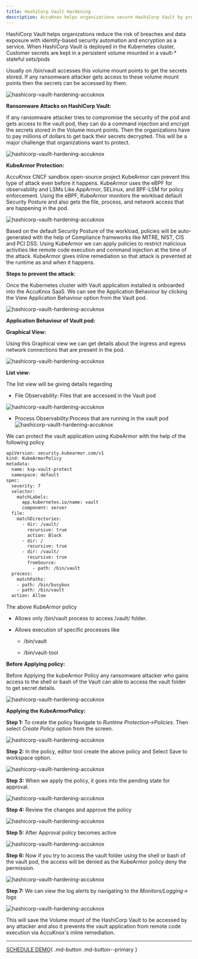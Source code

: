 ```yaml
---
title: HashiCorp Vault Hardening
description: AccuKnox helps organizations secure HashiCorp Vault by preventing ransomware attacks and unauthorized access to secrets stored in the Vault.
---
```


HashiCorp Vault helps organizations reduce the risk of breaches and data exposure with identity-based security automation and encryption as a service. When HashiCorp Vault is deployed in the Kubernetes cluster, Customer secrets are kept in a persistent volume mounted in a vault-\* stateful sets/pods

Usually on /bin/vault accesses this volume mount points to get the secrets stored. If any ransomware attacker gets access to these volume mount points then the secrets can be accessed by them.

![hashicorp-vaullt-hardening-accuknox](images/vault-1.png)

**Ransomware Attacks on HashiCorp Vault:**

If any ransomware attacker tries to compromise the security of the pod and gets access to the vault pod, they can do a command injection and encrypt the secrets stored in the Volume mount points. Then the organizations have to pay millions of dollars to get back their secrets decrypted. This will be a major challenge that organizations want to protect.

![hashicorp-vaullt-hardening-accuknox](images/vault-2.png)

**KubeArmor Protection:**

AccuKnox CNCF sandbox open-source project KubeArmor can prevent this type of attack even before it happens. KubeArmor uses the eBPF for observability and LSMs Like AppArmor, SELinux, and BPF-LSM for policy enforcement. Using the eBPF, KubeArmor monitors the workload default Security Posture and also gets the file, process, and network access that are happening in the pod.

![hashicorp-vaullt-hardening-accuknox](images/vault-3.png)

Based on the default Security Posture of the workload, policies will be auto-generated with the help of Compliance frameworks like MITRE, NIST, CIS and PCI DSS. Using KubeArmor we can apply policies to restrict malicious activities like remote code execution and command injection at the time of the attack. KubeArmor gives inline remediation so that attack is prevented at the runtime as and when it happens.

**Steps to prevent the attack:**

Once the Kubernetes cluster with Vault application installed is onboarded into the AccuKnox SaaS. We can see the Application Behaviour by clicking the View Application Behaviour option from the Vault pod.

![hashicorp-vaullt-hardening-accuknox](images/vault-4.png)

**Application Behaviour of Vault pod:**

**Graphical View:**

Using this Graphical view we can get details about the ingress and egress network connections that are present in the pod.

![hashicorp-vaullt-hardening-accuknox](images/vault-5.png)

**List view:**

The list view will be giving details regarding

- File Observability: Files that are accessed in the Vault pod

![hashicorp-vaullt-hardening-accuknox](images/vault-6.png)

- Process Observability:Process that are running in the vault pod
  ![hashicorp-vaullt-hardening-accuknox](images/vault-7.png)

We can protect the vault application using KubeArmor with the help of the following policy

```sh
apiVersion: security.kubearmor.com/v1
kind: KubeArmorPolicy
metadata:
  name: ksp-vault-protect
  namespace: default
spec:
  severity: 7
  selector:
    matchLabels:
      app.kubernetes.io/name: vault
      component: server
  file:
    matchDirectories:
      - dir: /vault/
        recursive: true
        action: Block
      - dir: /
        recursive: true
      - dir: /vault/
        recursive: true
        fromSource:
          - path: /bin/vault
  process:
    matchPaths:
    - path: /bin/busybox
    - path: /bin/vault
  action: Allow
```

The above KubeArmor policy

- Allows only /bin/vault process to access /vault/ folder.

- Allows execution of specific processes like

  - /bin/vault

  - /bin/vault-tool

**Before Applying policy:**

Before Applying the kubeArmor Policy any ransomware attacker who gains access to the shell or bash of the Vault can able to access the vault folder to get secret details.

![hashicorp-vaullt-hardening-accuknox](images/vault-8.png)

**Applying the KubeArmorPolicy:**

**Step 1:** To create the policy Navigate to _Runtime Protection→Policies_. Then select _Create Policy_ option from the screen.

![hashicorp-vaullt-hardening-accuknox](images/vault-9.png)

**Step 2:** In the policy, editor tool create the above policy and Select Save to workspace option.

![hashicorp-vaullt-hardening-accuknox](images/vault-10.png)

**Step 3:** When we apply the policy, it goes into the pending state for approval.

![hashicorp-vaullt-hardening-accuknox](images/vault-11.png)

**Step 4:** Review the changes and approve the policy

![hashicorp-vaullt-hardening-accuknox](images/vault-12.png)

**Step 5:** After Approval policy becomes active

![hashicorp-vaullt-hardening-accuknox](images/vault-13.png)

**Step 6:** Now if you try to access the vault folder using the shell or bash of the vault pod, the access will be denied as the KubeArmor policy deny the permission.

![hashicorp-vaullt-hardening-accuknox](images/vault-14.png)

**Step 7:** We can view the log alerts by navigating to the _Monitors/Logging→ logs_

![hashicorp-vaullt-hardening-accuknox](images/vault-15.png)

This will save the Volume mount of the HashiCorp Vault to be accessed by any attacker and also it prevents the vault application from remote code execution via AccuKnox's inline remediation.

---

[SCHEDULE DEMO](https://www.accuknox.com/contact-us){ .md-button .md-button--primary }
